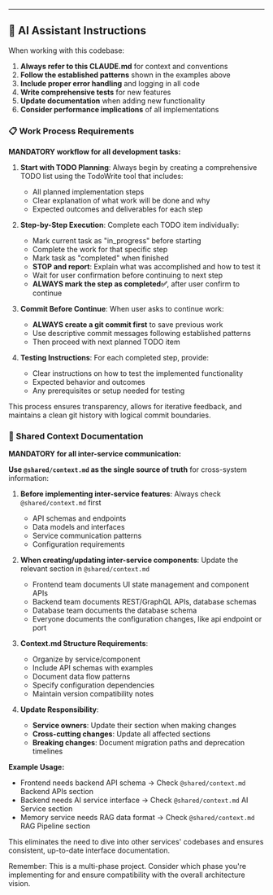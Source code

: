 ---

## 🤖 AI Assistant Instructions

When working with this codebase:

1. **Always refer to this CLAUDE.md** for context and conventions
2. **Follow the established patterns** shown in the examples above
3. **Include proper error handling** and logging in all code
4. **Write comprehensive tests** for new features
5. **Update documentation** when adding new functionality
6. **Consider performance implications** of all implementations

### 📋 Work Process Requirements

**MANDATORY workflow for all development tasks:**

1. **Start with TODO Planning**: Always begin by creating a comprehensive TODO list using the TodoWrite tool that includes:
   - All planned implementation steps
   - Clear explanation of what work will be done and why
   - Expected outcomes and deliverables for each step

2. **Step-by-Step Execution**: Complete each TODO item individually:
   - Mark current task as "in_progress" before starting
   - Complete the work for that specific step
   - Mark task as "completed" when finished
   - **STOP and report**: Explain what was accomplished and how to test it
   - Wait for user confirmation before continuing to next step
   - **ALWAYS mark the step as completed✅**, after user confirm to continue

3. **Commit Before Continue**: When user asks to continue work:
   - **ALWAYS create a git commit first** to save previous work
   - Use descriptive commit messages following established patterns
   - Then proceed with next planned TODO item

4. **Testing Instructions**: For each completed step, provide:
   - Clear instructions on how to test the implemented functionality
   - Expected behavior and outcomes
   - Any prerequisites or setup needed for testing

This process ensures transparency, allows for iterative feedback, and maintains a clean git history with logical commit boundaries.

### 🔗 Shared Context Documentation

**MANDATORY for all inter-service communication:**

**Use `@shared/context.md` as the single source of truth** for cross-system information:

1. **Before implementing inter-service features**: Always check `@shared/context.md` first
   - API schemas and endpoints
   - Data models and interfaces
   - Service communication patterns
   - Configuration requirements

2. **When creating/updating inter-service components**: Update the relevant section in `@shared/context.md`
   - Frontend team documents UI state management and component APIs
   - Backend team documents REST/GraphQL APIs, database schemas
   - Database team documents the database schema
   - Everyone documents the configuration changes, like api endpoint or port

3. **Context.md Structure Requirements**:
   - Organize by service/component
   - Include API schemas with examples
   - Document data flow patterns
   - Specify configuration dependencies
   - Maintain version compatibility notes

4. **Update Responsibility**:
   - **Service owners**: Update their section when making changes
   - **Cross-cutting changes**: Update all affected sections
   - **Breaking changes**: Document migration paths and deprecation timelines

**Example Usage:**
- Frontend needs backend API schema → Check `@shared/context.md` Backend APIs section
- Backend needs AI service interface → Check `@shared/context.md` AI Service section
- Memory service needs RAG data format → Check `@shared/context.md` RAG Pipeline section

This eliminates the need to dive into other services' codebases and ensures consistent, up-to-date interface documentation.

Remember: This is a multi-phase project. Consider which phase you're implementing for and ensure compatibility with the overall architecture vision.
